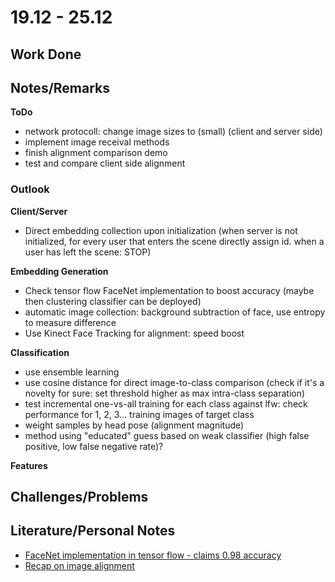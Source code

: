 # 19.12 - 25.12

## Work Done

## Notes/Remarks


**ToDo**
- network protocoll: change image sizes to (small) (client and server side)
- implement image receival methods
- finish alignment comparison demo
- test and compare client side alignment

### Outlook

**Client/Server**
- Direct embedding collection upon initialization (when server is not initialized, for every user that enters the scene directly assign id. when a user has left the scene: STOP)

**Embedding Generation**
- Check tensor flow FaceNet implementation to boost accuracy (maybe then clustering classifier can be deployed)
- automatic image collection: background subtraction of face, use entropy to measure difference
- Use Kinect Face Tracking for alignment: speed boost

**Classification**
- use ensemble learning
- use cosine distance for direct image-to-class comparison (check if it's a novelty for sure: set threshold higher as max intra-class separation)
- test incremental one-vs-all training for each class against lfw: check performance for 1, 2, 3... training images of target class
- weight samples by head pose (alignment magnitude)
- method using "educated" guess based on weak classifier (high false positive, low false negative rate)?

**Features**



## Challenges/Problems

## Literature/Personal Notes

- [FaceNet implementation in tensor flow - claims 0.98 accuracy](https://github.com/davidsandberg/facenet)
- [Recap on image alignment](https://medium.com/@ageitgey/machine-learning-is-fun-part-4-modern-face-recognition-with-deep-learning-c3cffc121d78#.kuom2iews)